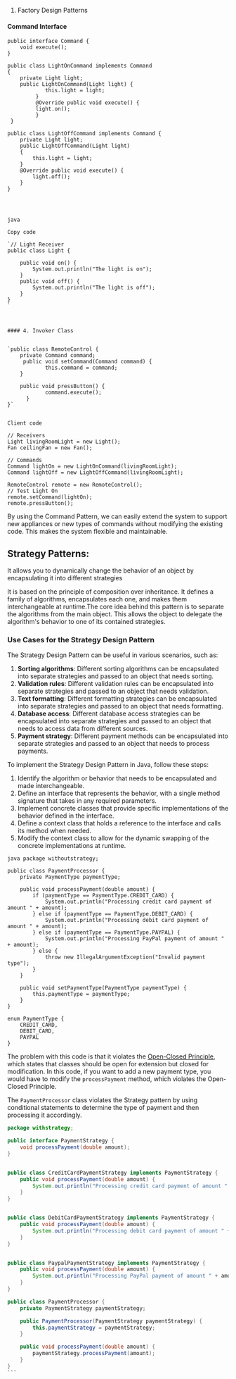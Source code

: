 1. Factory Design Patterns
#### Command Interface

```
public interface Command { 
	void execute(); 
}

public class LightOnCommand implements Command 
{
	private Light light; 
	public LightOnCommand(Light light) { 
			this.light = light;
		 } 
		 @Override public void execute() { 
		 light.on(); 
		 }
 }

public class LightOffCommand implements Command {
	private Light light;
	public LightOffCommand(Light light) 
	{ 
		this.light = light; 
	} 
	@Override public void execute() {
		light.off(); 
	}
}



```


```#### Receiver Classes

java

Copy code

`// Light Receiver 
public class Light {  

	public void on() {        
		System.out.println("The light is on");     
	}     
	public void off() {       
		System.out.println("The light is off");     
	} 
}
`



#### 4. Invoker Class


`public class RemoteControl {
	private Command command;     
	 public void setCommand(Command command) {  
	        this.command = command;    
	}      
	         
	public void pressButton() { 
	        command.execute();   
	  } 
}`


Client code

// Receivers
Light livingRoomLight = new Light();
Fan ceilingFan = new Fan(); 

// Commands
Command lightOn = new LightOnCommand(livingRoomLight); 
Command lightOff = new LightOffCommand(livingRoomLight);

RemoteControl remote = new RemoteControl();
// Test Light On
remote.setCommand(lightOn);
remote.pressButton();

```


By using the Command Pattern, we can easily extend the system to support new appliances or new types of commands without modifying the existing code. This makes the system flexible and maintainable.


## Strategy Patterns:

It allows you to dynamically change the behavior of an object by encapsulating it into different strategies

It is based on the principle of composition over inheritance. It defines a family of algorithms, encapsulates each one, and makes them interchangeable at runtime.The core idea behind this pattern is to separate the algorithms from the main object. This allows the object to delegate the algorithm's behavior to one of its contained strategies.

### Use Cases for the Strategy Design Pattern

The Strategy Design Pattern can be useful in various scenarios, such as:

1. **Sorting algorithms**: Different sorting algorithms can be encapsulated into separate strategies and passed to an object that needs sorting.
2. **Validation rules**: Different validation rules can be encapsulated into separate strategies and passed to an object that needs validation.
3. **Text formatting**: Different formatting strategies can be encapsulated into separate strategies and passed to an object that needs formatting.
4. **Database access**: Different database access strategies can be encapsulated into separate strategies and passed to an object that needs to access data from different sources.
5. **Payment strategy**: Different payment methods can be encapsulated into separate strategies and passed to an object that needs to process payments.

To implement the Strategy Design Pattern in Java, follow these steps:

1. Identify the algorithm or behavior that needs to be encapsulated and made interchangeable.
2. Define an interface that represents the behavior, with a single method signature that takes in any required parameters.
3. Implement concrete classes that provide specific implementations of the behavior defined in the interface.
4. Define a context class that holds a reference to the interface and calls its method when needed.
5. Modify the context class to allow for the dynamic swapping of the concrete implementations at runtime.
``` 
java package withoutstrategy;

public class PaymentProcessor {
    private PaymentType paymentType;

    public void processPayment(double amount) {
        if (paymentType == PaymentType.CREDIT_CARD) {
            System.out.println("Processing credit card payment of amount " + amount);
        } else if (paymentType == PaymentType.DEBIT_CARD) {
            System.out.println("Processing debit card payment of amount " + amount);
        } else if (paymentType == PaymentType.PAYPAL) {
            System.out.println("Processing PayPal payment of amount " + amount);
        } else {
            throw new IllegalArgumentException("Invalid payment type");
        }
    }

    public void setPaymentType(PaymentType paymentType) {
        this.paymentType = paymentType;
    }
}

enum PaymentType {
    CREDIT_CARD,
    DEBIT_CARD,
    PAYPAL
}
```

The problem with this code is that it violates the [Open-Closed Principle](https://www.freecodecamp.org/news/open-closed-principle-solid-architecture-concept-explained/), which states that classes should be open for extension but closed for modification. In this code, if you want to add a new payment type, you would have to modify the `processPayment` method, which violates the Open-Closed Principle.

The `PaymentProcessor` class violates the Strategy pattern by using conditional statements to determine the type of payment and then processing it accordingly.

``````java
package withstrategy;

public interface PaymentStrategy {
    void processPayment(double amount);
}


public class CreditCardPaymentStrategy implements PaymentStrategy {
    public void processPayment(double amount) {
        System.out.println("Processing credit card payment of amount " + amount);
    }
}


public class DebitCardPaymentStrategy implements PaymentStrategy {
    public void processPayment(double amount) {
        System.out.println("Processing debit card payment of amount " + amount);
    }
}


public class PaypalPaymentStrategy implements PaymentStrategy {
    public void processPayment(double amount) {
        System.out.println("Processing PayPal payment of amount " + amount);
    }
}

public class PaymentProcessor {
    private PaymentStrategy paymentStrategy;

    public PaymentProcessor(PaymentStrategy paymentStrategy) {
        this.paymentStrategy = paymentStrategy;
    }

    public void processPayment(double amount) {
        paymentStrategy.processPayment(amount);
    }
}
```

